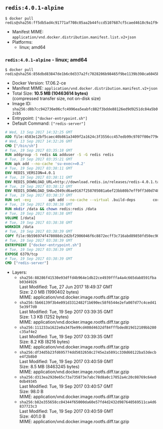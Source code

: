 ## `redis:4.0.1-alpine`

```console
$ docker pull redis@sha256:ff5db5ad4c91771af708c05aa2b44fccd5107687cf5caed4618c9a1f9471d226
```

-	Manifest MIME: `application/vnd.docker.distribution.manifest.list.v2+json`
-	Platforms:
	-	linux; amd64

### `redis:4.0.1-alpine` - linux; amd64

```console
$ docker pull redis@sha256:856dbd83847de1b6c0d337a2fc7028206b98465f9be1139b398ca6045b9d1b00
```

-	Docker Version: 17.06.2-ce
-	Manifest MIME: `application/vnd.docker.distribution.manifest.v2+json`
-	Total Size: **10.5 MB (10463614 bytes)**  
	(compressed transfer size, not on-disk size)
-	Image ID: `sha256:d8b7cc942736e06cfc4996ea5eabfc882f3bdde88126ed9d9251dc84a5b02cb5`
-	Entrypoint: `["docker-entrypoint.sh"]`
-	Default Command: `["redis-server"]`

```dockerfile
# Wed, 13 Sep 2017 14:32:25 GMT
ADD file:4583e12bf5caec40b861a3409f2a1624c3f3556cc457edb99c9707f00e779e45 in / 
# Wed, 13 Sep 2017 14:32:26 GMT
CMD ["/bin/sh"]
# Tue, 19 Sep 2017 03:35:18 GMT
RUN addgroup -S redis && adduser -S -G redis redis
# Tue, 19 Sep 2017 03:35:21 GMT
RUN apk add --no-cache 'su-exec>=0.2'
# Tue, 19 Sep 2017 03:38:11 GMT
ENV REDIS_VERSION=4.0.1
# Tue, 19 Sep 2017 03:38:11 GMT
ENV REDIS_DOWNLOAD_URL=http://download.redis.io/releases/redis-4.0.1.tar.gz
# Tue, 19 Sep 2017 03:38:12 GMT
ENV REDIS_DOWNLOAD_SHA=2049cd6ae9167f258705081a6ef23bb80b7eff9ff3d0d7481e89510f27457591
# Tue, 19 Sep 2017 03:38:37 GMT
RUN set -ex; 		apk add --no-cache --virtual .build-deps 		coreutils 		gcc 		linux-headers 		make 		musl-dev 	; 		wget -O redis.tar.gz "$REDIS_DOWNLOAD_URL"; 	echo "$REDIS_DOWNLOAD_SHA *redis.tar.gz" | sha256sum -c -; 	mkdir -p /usr/src/redis; 	tar -xzf redis.tar.gz -C /usr/src/redis --strip-components=1; 	rm redis.tar.gz; 		grep -q '^#define CONFIG_DEFAULT_PROTECTED_MODE 1$' /usr/src/redis/src/server.h; 	sed -ri 's!^(#define CONFIG_DEFAULT_PROTECTED_MODE) 1$!\1 0!' /usr/src/redis/src/server.h; 	grep -q '^#define CONFIG_DEFAULT_PROTECTED_MODE 0$' /usr/src/redis/src/server.h; 		make -C /usr/src/redis -j "$(nproc)"; 	make -C /usr/src/redis install; 		rm -r /usr/src/redis; 		apk del .build-deps
# Tue, 19 Sep 2017 03:38:38 GMT
RUN mkdir /data && chown redis:redis /data
# Tue, 19 Sep 2017 03:38:38 GMT
VOLUME [/data]
# Tue, 19 Sep 2017 03:38:38 GMT
WORKDIR /data
# Tue, 19 Sep 2017 03:38:39 GMT
COPY file:9b596974f478088dc2d2bf2906046f6c8872ecff3c716abd89850fd50ec90c47 in /usr/local/bin/ 
# Tue, 19 Sep 2017 03:38:39 GMT
ENTRYPOINT ["docker-entrypoint.sh"]
# Tue, 19 Sep 2017 03:38:39 GMT
EXPOSE 6379/tcp
# Tue, 19 Sep 2017 03:38:39 GMT
CMD ["redis-server"]
```

-	Layers:
	-	`sha256:88286f41530e93dffd4b964e1db22ce4939fffa4a4c665dab8591fbab03d4926`  
		Last Modified: Tue, 27 Jun 2017 18:49:37 GMT  
		Size: 2.0 MB (1990402 bytes)  
		MIME: application/vnd.docker.image.rootfs.diff.tar.gzip
	-	`sha256:5b66139f3b4e091d3312482f1b690ec58f6544e2efa007d77c4ced415e39f7d0`  
		Last Modified: Tue, 19 Sep 2017 03:39:35 GMT  
		Size: 1.3 KB (1252 bytes)  
		MIME: application/vnd.docker.image.rootfs.diff.tar.gzip
	-	`sha256:111233a1622e0a347be99cd408d4632df84fffbded819d12109bb280c35af4e2`  
		Last Modified: Tue, 19 Sep 2017 03:39:35 GMT  
		Size: 8.2 KB (8216 bytes)  
		MIME: application/vnd.docker.image.rootfs.diff.tar.gzip
	-	`sha256:df34d5b23fd695774dd5032658c2745e2a5891c330d60122ba53decbe4f2b8b0`  
		Last Modified: Tue, 19 Sep 2017 03:40:59 GMT  
		Size: 8.5 MB (8463245 bytes)  
		MIME: application/vnd.docker.image.rootfs.diff.tar.gzip
	-	`sha256:d313ea2920e65c73a735873e7abc78d8a0c17052a4c20c08769c64e00db49345`  
		Last Modified: Tue, 19 Sep 2017 03:40:57 GMT  
		Size: 98.0 B  
		MIME: application/vnd.docker.image.rootfs.diff.tar.gzip
	-	`sha256:b82e355658cc04344f65000da60e57fd4d2432d987640569511ca4d6837723c3`  
		Last Modified: Tue, 19 Sep 2017 03:40:59 GMT  
		Size: 401.0 B  
		MIME: application/vnd.docker.image.rootfs.diff.tar.gzip
